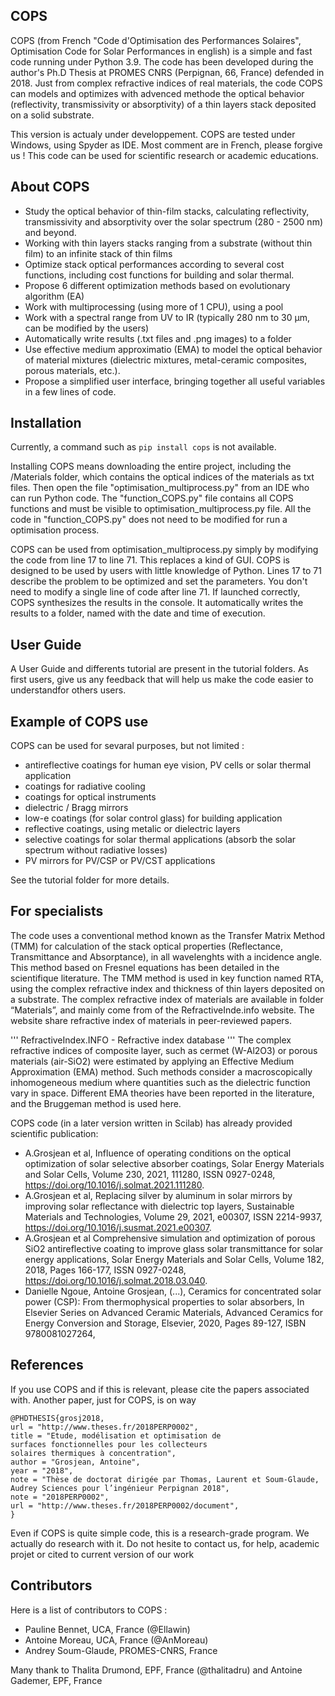 ## COPS
COPS (from French "Code d'Optimisation des Performances Solaires", Optimisation Code for Solar Performances in english) is a simple and fast code running under Python 3.9. The code has been developed during the author's Ph.D Thesis at PROMES CNRS (Perpignan, 66, France) defended in 2018. Just from complex refractive indices of real materials, the code COPS can models and optimizes with advenced methode the optical behavior (reflectivity, transmissivity or absorptivity) of a thin layers stack deposited on a solid substrate.

This version is actualy under developpement. COPS are tested under Windows, using Spyder as IDE. Most comment are in French, please forgive us !
This code can be used for scientific research or academic educations. 

## About COPS
- Study the optical behavior of thin-film stacks, calculating reflectivity, transmissivity and absorptivity over the solar spectrum (280 - 2500 nm) and beyond.
- Working with thin layers stacks ranging from a substrate (without thin film) to an infinite stack of thin films
- Optimize stack optical performances according to several cost functions, including cost functions for building and solar thermal. 
- Propose 6 different optimization methods based on evolutionary algorithm (EA) 
- Work with multiprocessing (using more of 1 CPU), using a pool
- Work with a spectral range from UV to IR (typically 280 nm to 30 µm, can be modified by the users) 
- Automatically write results (.txt files and .png images) to a folder 
- Use effective medium approximatio (EMA) to model the optical behavior of material mixtures (dielectric mixtures, metal-ceramic composites, porous materials, etc.). 
- Propose a simplified user interface, bringing together all useful variables in a few lines of code.

## Installation

Currently, a command such as `pip install cops` is not available. 

Installing COPS means downloading the entire project, including the /Materials folder, which contains the optical indices of the materials as txt files. Then open the file "optimisation_multiprocess.py" from an IDE who can run Python code. The "function_COPS.py" file contains all COPS functions and must be visible to optimisation_multiprocess.py file. All the code in "function_COPS.py" does not need to be modified for run a optimisation process. 

COPS can be used from optimisation_multiprocess.py simply by modifying the code from line 17 to line 71. This replaces a kind of GUI. COPS is designed to be used by users with little knowledge of Python. Lines 17 to 71 describe the problem to be optimized and set the parameters. You don't need to modify a single line of code after line 71. If launched correctly, COPS synthesizes the results in the console. It automatically writes the results to a folder, named with the date and time of execution. 

## User Guide

A User Guide and differents tutorial are present in the tutorial folders. As first users, give us any feedback that will help us make the code easier to understandfor others users. 

## Example of COPS use

COPS can be used for sevaral purposes, but not limited : 
- antireflective coatings for human eye vision, PV cells or solar thermal application
- coatings for radiative cooling
- coatings for optical instruments
- dielectric / Bragg mirrors
- low-e coatings (for solar control glass) for building application 
- reflective coatings, using metalic or dielectric layers
- selective coatings for solar thermal applications (absorb the solar spectrum without radiative losses) 
- PV mirrors for PV/CSP or PV/CST applications

See the tutorial folder for more details. 

## For specialists

The code uses a conventional method known as the Transfer Matrix Method (TMM) for calculation of the stack optical properties (Reflectance, Transmittance and Absorptance), in all wavelenghts with a incidence angle. This method based on Fresnel equations has been detailed in the scientifique literature. The TMM method is used in key function named RTA, using the complex refractive index and thickness of thin layers deposited on a substrate. The complex refractive index of materials are available in folder “Materials”, and mainly come from of the RefractiveInde.info website. The website share refractive index of materials in peer-reviewed papers. 

'''
RefractiveIndex.INFO - Refractive index database
'''
The complex refractive indices of composite layer, such as cermet (W-Al2O3) or porous materials (air-SiO2) were estimated by applying an Effective Medium Approximation (EMA) method. Such methods consider a macroscopically inhomogeneous medium where quantities such as the dielectric function vary in space. Different EMA theories have been reported in the literature, and the Bruggeman method is used here. 

COPS code (in a later version written in Scilab) has already provided scientific publication: 
- A.Grosjean et al, Influence of operating conditions on the optical optimization of solar selective absorber coatings, Solar Energy Materials and Solar Cells, Volume 230, 2021, 111280, ISSN 0927-0248, https://doi.org/10.1016/j.solmat.2021.111280.
- A.Grosjean et al, Replacing silver by aluminum in solar mirrors by improving solar reflectance with dielectric top layers, Sustainable Materials and Technologies, Volume 29, 2021, e00307, ISSN 2214-9937, https://doi.org/10.1016/j.susmat.2021.e00307.
- A.Grosjean et al Comprehensive simulation and optimization of porous SiO2 antireflective coating to improve glass solar transmittance for solar energy applications, Solar Energy Materials and Solar Cells, Volume 182, 2018, Pages 166-177, ISSN 0927-0248, https://doi.org/10.1016/j.solmat.2018.03.040.
- Danielle Ngoue, Antoine Grosjean, (...), Ceramics for concentrated solar power (CSP): From thermophysical properties to solar absorbers, In Elsevier Series on Advanced Ceramic Materials, Advanced Ceramics for Energy Conversion and Storage, Elsevier, 2020, Pages 89-127, ISBN 9780081027264,

## References
If you use COPS and if this is relevant, please cite the papers associated with. Another paper, just for COPS, is on way

```
@PHDTHESIS{grosj2018,
url = "http://www.theses.fr/2018PERP0002",
title = "Etude, modélisation et optimisation de surfaces fonctionnelles pour les collecteurs solaires thermiques à concentration",
author = "Grosjean, Antoine",
year = "2018",
note = "Thèse de doctorat dirigée par Thomas, Laurent et Soum-Glaude, Audrey Sciences pour l’ingénieur Perpignan 2018",
note = "2018PERP0002",
url = "http://www.theses.fr/2018PERP0002/document",
}
```
Even if COPS is quite simple code, this is a research-grade program. We actually do research with it. Do not hesite to contact us, for help, academic projet or cited to current version of our work

## Contributors
Here is a list of contributors to COPS : 
* Pauline Bennet, UCA, France (@Ellawin)
* Antoine Moreau, UCA, France  (@AnMoreau)
* Andrey Soum-Glaude, PROMES-CNRS, France

Many thank to Thalita Drumond, EPF, France (@thalitadru) and Antoine Gademer, EPF, France
